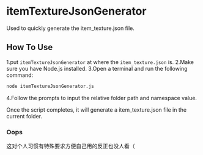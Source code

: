 # itemTextureJsonGenerator
Used to quickly generate the item_texture.json file.
## How To Use
1.put `itemTextureJsonGenerator` at where the `item_texture.json` is.
2.Make sure you have Node.js installed.
3.Open a terminal and run the following command:

```bash
node itemTextureJsonGenerator.js
```

4.Follow the prompts to input the relative folder path and namespace value.

Once the script completes, it will generate a item_texture.json file in the current folder.

### Oops
这对个人习惯有特殊要求方便自己用的反正也没人看（
